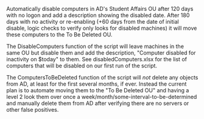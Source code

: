 Automatically disable computers in AD's Student Affairs OU after 120 days with no logon and add a description showing the disabled date. After 180 days with no activity or re-enabling (+60 days from the date of initial disable, logic checks to verify only looks for disabled machines) it will move these computers to the To Be Deleted OU. 

The DisableComputers function of the script will leave machines in the same OU but disable them and add the description, "Computer disabled for inactivity on $today" to them. See disabledComputers.xlsx for the list of computers that will be disabled on our first run of the script. 

The ComputersToBeDeleted function of the script will *not* delete any objects from AD, at least for the first several months, if ever. Instead the current plan is to automate moving them to the "To Be Deleted OU" and having a level 2 look them over once a week/month/some-interval-to-be-determined and manually delete them from AD after verifying there are no servers or other false positives.